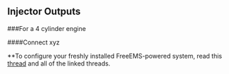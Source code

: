 ## Injector Outputs ##

###For a 4 cylinder engine

####Connect xyz



**To configure your freshly installed FreeEMS-powered system, read this [thread](http://forum.diyefi.org/viewtopic.php?f=54&t=1166) and all of the linked threads.

